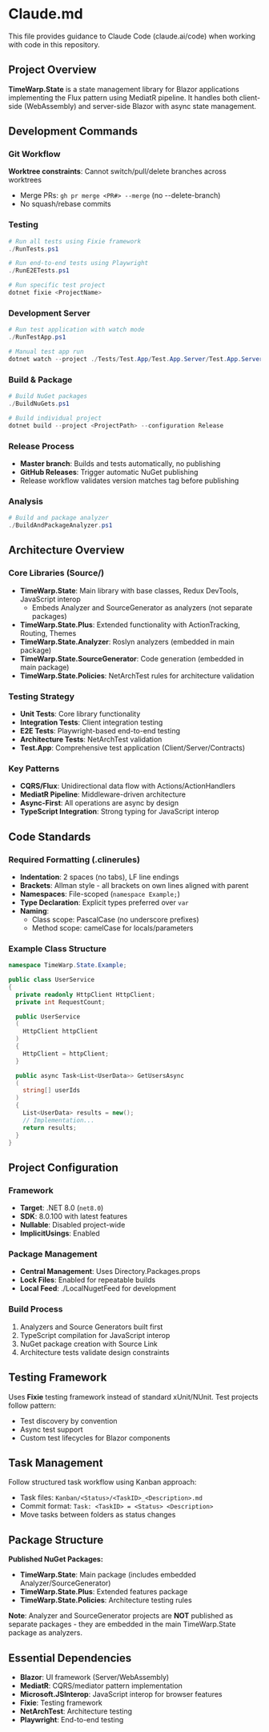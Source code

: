 # Claude.md

This file provides guidance to Claude Code (claude.ai/code) when working with code in this repository.

## Project Overview

**TimeWarp.State** is a state management library for Blazor applications implementing the Flux pattern using MediatR pipeline. It handles both client-side (WebAssembly) and server-side Blazor with async state management.

## Development Commands

### Git Workflow
**Worktree constraints**: Cannot switch/pull/delete branches across worktrees
- Merge PRs: `gh pr merge <PR#> --merge` (no --delete-branch)
- No squash/rebase commits

### Testing
```powershell
# Run all tests using Fixie framework
./RunTests.ps1

# Run end-to-end tests using Playwright
./RunE2ETests.ps1

# Run specific test project
dotnet fixie <ProjectName>
```

### Development Server
```powershell
# Run test application with watch mode
./RunTestApp.ps1

# Manual test app run
dotnet watch --project ./Tests/Test.App/Test.App.Server/Test.App.Server.csproj
```

### Build & Package
```powershell
# Build NuGet packages
./BuildNuGets.ps1

# Build individual project
dotnet build --project <ProjectPath> --configuration Release
```

### Release Process
- **Master branch**: Builds and tests automatically, no publishing
- **GitHub Releases**: Trigger automatic NuGet publishing
- Release workflow validates version matches tag before publishing

### Analysis
```powershell
# Build and package analyzer
./BuildAndPackageAnalyzer.ps1
```

## Architecture Overview

### Core Libraries (Source/)
- **TimeWarp.State**: Main library with base classes, Redux DevTools, JavaScript interop
  - Embeds Analyzer and SourceGenerator as analyzers (not separate packages)
- **TimeWarp.State.Plus**: Extended functionality with ActionTracking, Routing, Themes
- **TimeWarp.State.Analyzer**: Roslyn analyzers (embedded in main package)
- **TimeWarp.State.SourceGenerator**: Code generation (embedded in main package)
- **TimeWarp.State.Policies**: NetArchTest rules for architecture validation

### Testing Strategy
- **Unit Tests**: Core library functionality
- **Integration Tests**: Client integration testing
- **E2E Tests**: Playwright-based end-to-end testing
- **Architecture Tests**: NetArchTest validation
- **Test.App**: Comprehensive test application (Client/Server/Contracts)

### Key Patterns
- **CQRS/Flux**: Unidirectional data flow with Actions/ActionHandlers
- **MediatR Pipeline**: Middleware-driven architecture
- **Async-First**: All operations are async by design
- **TypeScript Integration**: Strong typing for JavaScript interop

## Code Standards

### Required Formatting (.clinerules)
- **Indentation**: 2 spaces (no tabs), LF line endings
- **Brackets**: Allman style - all brackets on own lines aligned with parent
- **Namespaces**: File-scoped (`namespace Example;`)
- **Type Declaration**: Explicit types preferred over `var`
- **Naming**: 
  - Class scope: PascalCase (no underscore prefixes)
  - Method scope: camelCase for locals/parameters

### Example Class Structure
```csharp
namespace TimeWarp.State.Example;

public class UserService
{
  private readonly HttpClient HttpClient;
  private int RequestCount;

  public UserService
  (
    HttpClient httpClient
  )
  {
    HttpClient = httpClient;
  }

  public async Task<List<UserData>> GetUsersAsync
  (
    string[] userIds
  )
  {
    List<UserData> results = new();
    // Implementation...
    return results;
  }
}
```

## Project Configuration

### Framework
- **Target**: .NET 8.0 (`net8.0`)
- **SDK**: 8.0.100 with latest features
- **Nullable**: Disabled project-wide
- **ImplicitUsings**: Enabled

### Package Management
- **Central Management**: Uses Directory.Packages.props
- **Lock Files**: Enabled for repeatable builds
- **Local Feed**: ./LocalNugetFeed for development

### Build Process
1. Analyzers and Source Generators built first
2. TypeScript compilation for JavaScript interop
3. NuGet package creation with Source Link
4. Architecture tests validate design constraints

## Testing Framework

Uses **Fixie** testing framework instead of standard xUnit/NUnit. Test projects follow pattern:
- Test discovery by convention
- Async test support
- Custom test lifecycles for Blazor components

## Task Management

Follow structured task workflow using Kanban approach:
- Task files: `Kanban/<Status>/<TaskID>_<Description>.md`
- Commit format: `Task: <TaskID> = <Status> <Description>`
- Move tasks between folders as status changes

## Package Structure

**Published NuGet Packages:**
- **TimeWarp.State**: Main package (includes embedded Analyzer/SourceGenerator)
- **TimeWarp.State.Plus**: Extended features package
- **TimeWarp.State.Policies**: Architecture testing rules

**Note**: Analyzer and SourceGenerator projects are **NOT** published as separate packages - they are embedded in the main TimeWarp.State package as analyzers.

## Essential Dependencies

- **Blazor**: UI framework (Server/WebAssembly)
- **MediatR**: CQRS/mediator pattern implementation
- **Microsoft.JSInterop**: JavaScript interop for browser features
- **Fixie**: Testing framework
- **NetArchTest**: Architecture testing
- **Playwright**: End-to-end testing